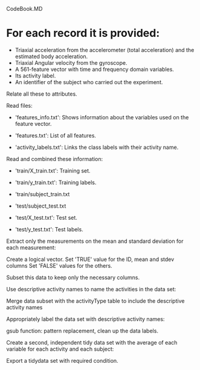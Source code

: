 CodeBook.MD

For each record it is provided:
======================================

- Triaxial acceleration from the accelerometer (total acceleration) and the estimated body acceleration.
- Triaxial Angular velocity from the gyroscope. 
- A 561-feature vector with time and frequency domain variables. 
- Its activity label. 
- An identifier of the subject who carried out the experiment.

Relate all these to attributes.

Read files:
- 'features_info.txt': Shows information about the variables used on the feature vector.

- 'features.txt': List of all features.

- 'activity_labels.txt': Links the class labels with their activity name.


Read and combined these information:
- 'train/X_train.txt': Training set.

- 'train/y_train.txt': Training labels.

- 'train/subject_train.txt

- 'test/subject_test.txt

- 'test/X_test.txt': Test set.

- 'test/y_test.txt': Test labels.

Extract only the measurements on the mean and standard deviation for each measurement:

Create a logical vector. 
Set 'TRUE' value for the ID, mean and stdev columns 
Set 'FALSE' values for the others. 

Subset this data to keep only the necessary columns.

Use descriptive activity names to name the activities in the data set:

Merge data subset with the activityType table to include the descriptive activity names

Appropriately label the data set with descriptive activity names:

gsub function: pattern replacement, clean up the data labels.

Create a second, independent tidy data set with the average of each variable for each activity and each subject:

Export a tidydata set with required condition.

